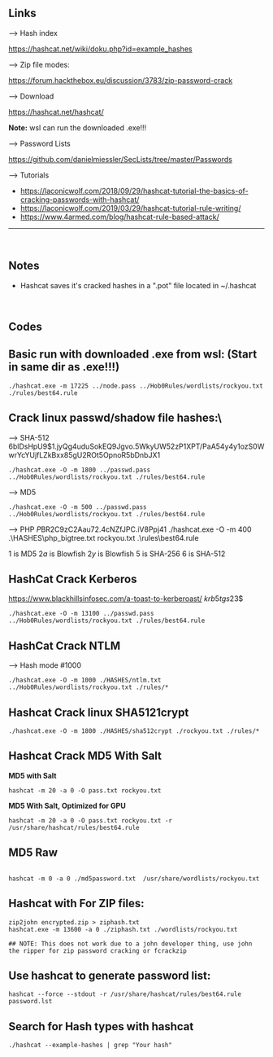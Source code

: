 ## Links

--> Hash index

https://hashcat.net/wiki/doku.php?id=example_hashes

--> Zip file modes:

https://forum.hackthebox.eu/discussion/3783/zip-password-crack

--> Download

https://hashcat.net/hashcat/

**Note:** wsl can run the downloaded .exe!!!

--> Password Lists

https://github.com/danielmiessler/SecLists/tree/master/Passwords

--> Tutorials

- https://laconicwolf.com/2018/09/29/hashcat-tutorial-the-basics-of-cracking-passwords-with-hashcat/
- https://laconicwolf.com/2019/03/29/hashcat-tutorial-rule-writing/
- https://www.4armed.com/blog/hashcat-rule-based-attack/


---

</br>

## Notes

- Hashcat saves it's cracked hashes in a ".pot" file located in ~/.hashcat

</br>

## Codes

## Basic run with downloaded .exe from wsl: (Start in same dir as .exe!!!)

```
./hashcat.exe -m 17225 ../node.pass ../Hob0Rules/wordlists/rockyou.txt ./rules/best64.rule
```

## Crack linux passwd/shadow file hashes:\

--> SHA-512
$6$blDsHpU9$1.jyQg4uduSokEQ9Jgvo.5WkyUW52zP1XPT/PaA54y4y1ozS0WwrYcYUjfLZkBxx85gU2ROt5OpnoR5bDnbJX1
```
./hashcat.exe -O -m 1800 ../passwd.pass ../Hob0Rules/wordlists/rockyou.txt ./rules/best64.rule
```

--> MD5

```
./hashcat.exe -O -m 500 ../passwd.pass ../Hob0Rules/wordlists/rockyou.txt ./rules/best64.rule
```

--> PHP
$P$BR2C9zC2Aau72.4cNZfJPC.iV8Ppj41
./hashcat.exe -O -m 400  .\HASHES\php_bigtree.txt rockyou.txt .\rules\best64.rule



$1$ is MD5
$2a$ is Blowfish
$2y$ is Blowfish
$5$ is SHA-256
$6$ is SHA-512

## HashCat Crack Kerberos

https://www.blackhillsinfosec.com/a-toast-to-kerberoast/
$krb5tgs$23$

```
./hashcat.exe -O -m 13100 ../passwd.pass ../Hob0Rules/wordlists/rockyou.txt ./rules/best64.rule
```

## HashCat Crack NTLM

--> Hash mode #1000
```
./hashcat.exe -O -m 1000 ./HASHES/ntlm.txt ../Hob0Rules/wordlists/rockyou.txt ./rules/*
```

## Hashcat Crack linux SHA5121crypt

```
./hashcat.exe -O -m 1800 ./HASHES/sha512crypt ./rockyou.txt ./rules/*
```

## Hashcat Crack MD5 With Salt

**MD5 with Salt**

```
hashcat -m 20 -a 0 -O pass.txt rockyou.txt
```

**MD5 With Salt, Optimized for GPU**

```
hashcat -m 20 -a 0 -O pass.txt rockyou.txt -r /usr/share/hashcat/rules/best64.rule
```

## MD5 Raw

```

hashcat -m 0 -a 0 ./md5password.txt  /usr/share/wordlists/rockyou.txt

```

## Hashcat with For ZIP files:

```
zip2john encrypted.zip > ziphash.txt
hashcat.exe -m 13600 -a 0 ./ziphash.txt ./wordlists/rockyou.txt

## NOTE: This does not work due to a john developer thing, use john the ripper for zip password cracking or fcrackzip

```

## Use hashcat to generate password list:

```
hashcat --force --stdout -r /usr/share/hashcat/rules/best64.rule password.lst
```

## Search for Hash types with hashcat

```
./hashcat --example-hashes | grep "Your hash"
```

